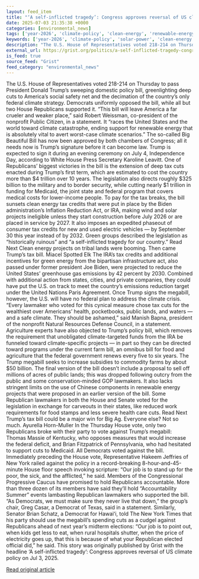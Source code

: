 ```yaml
---
layout: feed_item
title: "‘A self-inflicted tragedy’: Congress approves reversal of US climate policy"
date: 2025-07-03 21:35:38 +0000
categories: [environmental_news]
tags: ['year-2026', 'climate-policy', 'clean-energy', 'renewable-energy', 'solar-power', 'paris-agreement', 'food-security', 'wind-power', 'agriculture', 'public-health']
keywords: ['year-2026', 'climate-policy', 'solar-power', 'clean-energy', 'renewable-energy', 'inflicted', 'tragedy', 'self']
description: "The U.S. House of Representatives voted 218-214 on Thursday to pass President Donald Trump’s sweeping domestic policy bill, greenlighting deep cuts to Americ..."
external_url: https://grist.org/politics/a-self-inflicted-tragedy-congress-approves-reversal-of-us-climate-policy/
is_feed: true
source_feed: "Grist"
feed_category: "environmental_news"
---
```


The U.S. House of Representatives voted 218-214 on Thursday to pass President Donald Trump’s sweeping domestic policy bill, greenlighting deep cuts to America’s social safety net and the decimation of the country’s only federal climate strategy. Democrats uniformly opposed the bill, while all but two House Republicans supported it. “This bill will leave America a far crueler and weaker place,” said Robert Weissman, co-president of the nonprofit Public Citizen, in a statement. It “races the United States and the world toward climate catastrophe, ending support for renewable energy that is absolutely vital to avert worst-case climate scenarios.” The so-called Big Beautiful Bill has now been approved by both chambers of Congress; all it needs now is Trump’s signature before it can become law. Trump is expected to sign it during an evening ceremony on July 4, Independence Day, according to White House Press Secretary Karoline Leavitt. One of Republicans’ biggest victories in the bill is the extension of deep tax cuts enacted during Trump’s first term, which are estimated to cost the country more than $4 trillion over 10 years. The legislation also directs roughly $325 billion to the military and to border security, while cutting nearly $1 trillion in funding for Medicaid, the joint state and federal program that covers medical costs for lower-income people. To pay for the tax breaks, the bill sunsets clean energy tax credits that were put in place by the Biden administration’s Inflation Reduction Act, or IRA, making wind and solar projects ineligible unless they start construction before July 2026 or are placed in service by 2027. It also imposes an expedited phaseout of consumer tax credits for new and used electric vehicles —&nbsp;by September 30 this year instead of by 2032. Green groups described the legislation as “historically ruinous” and “a self-inflicted tragedy for our country.” Read Next Clean energy projects on tribal lands were booming. Then came Trump&#8217;s tax bill. Miacel Spotted Elk The IRA’s tax credits and additional incentives for green energy from the bipartisan infrastructure act, also passed under former president Joe Biden, were projected to reduce the United States’ greenhouse gas emissions by 42 percent by 2030. Combined with additional action from states, cities, and private companies, they could have put the U.S. on track to meet the country’s emissions reduction target under the United Nations Paris Agreement. Once Trump signs the megabill, however, the U.S. will have no federal plan to address the climate crisis. “Every lawmaker who voted for this cynical measure chose tax cuts for the wealthiest over Americans&#8217; health, pocketbooks, public lands, and waters — and a safe climate. They should be ashamed,” said Manish Bapna, president of the nonprofit Natural Resources Defense Council, in a statement. Agriculture experts have also objected to Trump’s policy bill, which removes the requirement that unobligated climate-targeted funds from the IRA be funneled toward climate-specific projects — in part so they can be directed toward programs under the current farm bill, an omnibus bill for food and agriculture that the federal government renews every five to six years. The Trump megabill seeks to increase subsidies to commodity farms by about $50 billion. The final version of the bill doesn’t include a proposal to sell off millions of acres of public lands; this was dropped following outcry from the public and some conservation-minded GOP lawmakers. It also lacks stringent limits on the use of Chinese components in renewable energy projects that were proposed in an earlier version of the bill. Some Republican lawmakers in both the House and Senate voted for the legislation in exchange for carveouts in their states, like reduced work requirements for food stamps and less severe health care cuts. Read Next Trump’s tax bill could be a major win for Big Ag. Everyone else? Not so much. Ayurella Horn-Muller In the Thursday House vote, only two Republicans broke with their party to vote against Trump’s megabill: Thomas Massie of Kentucky, who opposes measures that would increase the federal deficit, and Brian Fitzpatrick of Pennsylvania, who had hesitated to support cuts to Medicaid. All Democrats voted against the bill. Immediately preceding the House vote, Representative Hakeem Jeffries of New York railed against the policy in a record-breaking 8-hour-and-45-minute House floor speech invoking scripture: “Our job is to stand up for the poor, the sick, and the afflicted,” he said. Members of the Congressional Progressive Caucus have promised to hold Republicans accountable. More than three dozen of its members have said they’ll hold “Accountability Summer” events lambasting Republican lawmakers who supported the bill. “As Democrats, we must make sure they never live that down,” the group’s chair, Greg Casar, a Democrat of Texas, said in a statement. Similarly, Senator Brian Schatz, a Democrat for Hawaiʻi, told The New York Times that his party should use the megabill’s spending cuts as a cudgel against Republicans ahead of next year’s midterm elections: “Our job is to point out, when kids get less to eat, when rural hospitals shutter, when the price of electricity goes up, that this is because of what your Republican elected official did,” he said. This story was originally published by Grist with the headline ‘A self-inflicted tragedy’: Congress approves reversal of US climate policy on Jul 3, 2025.

[Read original article](https://grist.org/politics/a-self-inflicted-tragedy-congress-approves-reversal-of-us-climate-policy/)
